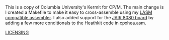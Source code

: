 This is a copy of Columbia University's Kermit for CP/M. The main change is I created a Makefile to make it easy to cross-assemble using my [LASM compatible assembler](http://www.insentricity.com/a.cl/259/linux-plus-cpm-plus-assembly-equals-lasm). I also added support for the [JAIR 8080 board](http://www.insentricity.com/a.cl/274/kermit-on-the-jair-8080) by adding a few more conditionals to the Heathkit code in cpxhea.asm. 

[LICENSING](http://www.columbia.edu/kermit/licensing.html)
